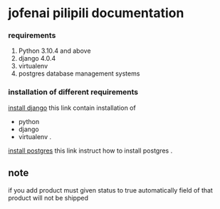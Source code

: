 # jofenai pilipili documentation
### requirements
1. Python 3.10.4 and above 
2. django 4.0.4
3. virtualenv
3. postgres database management systems

### installation of different requirements
[install django](https://docs.djangoproject.com/en/4.1/intro/install/) this link contain installation of
* python
* django
* virtualenv
.

[install postgres](https://www.postgresqltutorial.com/postgresql-getting-started/install-postgresql/) this link instruct how to install postgres
.

## note
if you add product must given status to true automatically field of that product will not be shipped
